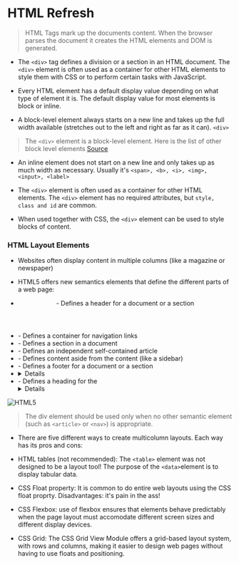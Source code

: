 # HTML Refresh

> HTML Tags mark up the documents content. When the browser parses the document it creates the HTML elements and DOM is generated.

* The `<div>` tag defines a division or a section in an HTML document. The `<div>` element is often used as a container for other HTML elements to style them with CSS or to perform certain tasks with JavaScript.

* Every HTML element has a default display value depending on what type of element it is. The default display value for most elements is block or inline.

* A block-level element always starts on a new line and takes up the full width available (stretches out to the left and right as far as it can). `<div>`

> The `<div>` element is a block-level element. Here is the list of other block level elements [Source](https://www.w3schools.com/html/html_blocks.asp)

* An inline element does not start on a new line and only takes up as much width as necessary. Usually it's `<span>, <b>, <i>, <img>, <input>, <label>`

* The `<div>` element is often used as a container for other HTML elements. The `<div>` element has no required attributes, but `style, class and id` are common.

* When used together with CSS, the `<div>` element can be used to style blocks of content.

### HTML Layout Elements

* Websites often display content in multiple columns (like a magazine or newspaper)

* HTML5 offers new semantics elements that define the different parts of a web page:

* <header> - Defines a header for a document or a section
* <nav> - Defines a container for navigation links
* <section> - Defines a section in a document
* <article> - Defines an independent self-contained article
* <aside> - Defines content aside from the content (like a sidebar)
* <footer> - Defines a footer for a document or a section
* <details> - Defines additional details
* <summary> - Defines a heading for the <details> element

![HTML5](https://www.w3schools.com/html/img_sem_elements.gif)

> The div element should be used only when no other semantic element (such as `<article>` or `<nav>`) is appropriate. 

* There are five different ways to create multicolumn layouts. Each way has its pros and cons:

* HTML tables (not recommended): The `<table>` element was not designed to be a layout tool! The purpose of the `<data>`element is to display tabular data.
* CSS Float property: It is common to do entire web layouts using the CSS float proprty. Disadvantages: it's pain in the ass!
* CSS Flexbox: use of flexbox ensures that elements behave predictably when the page layout must accomodate different screen sizes and different display devices.
* CSS Grid: The CSS Grid View Module offers a grid-based layout system, with rows and columns, making it easier to design web pages without having to use floats and positioning.

